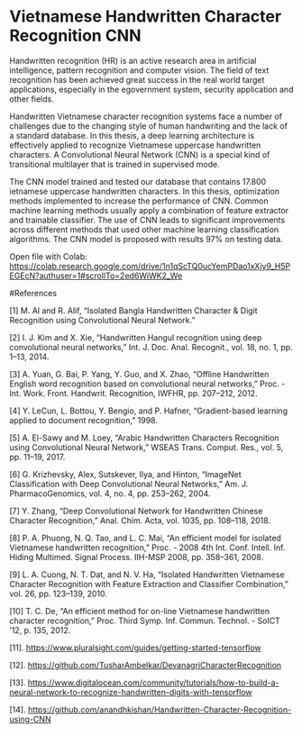# Vietnamese Handwritten Character Recognition CNN

Handwritten recognition (HR) is an active research area in artificial intelligence, pattern recognition and computer vision. The field of text recognition has been achieved great success in the real world target applications, especially in the egovernment system, security application and other fields.

Handwritten Vietnamese character recognition systems face a number of challenges due to the changing style of human handwriting and the lack of a standard database. In this thesis, a deep learning architecture is effectively applied to recognize Vietnamese uppercase handwritten characters. A Convolutional Neural Network (CNN) is a special kind of transitional multilayer that is trained in supervised mode.

The CNN model trained and tested our database that contains 17.800 ietnamese uppercase handwritten characters. In this thesis, optimization methods implemented to increase the performance of CNN. Common machine learning methods usually apply a combination of feature extractor and trainable classifier. The use of CNN leads to significant improvements across different methods that used other machine learning classification algorithms. The CNN model is proposed with results 97% on testing data.

Open file with Colab: https://colab.research.google.com/drive/1n1qScTQ0ucYemPDao1xXjy9_H5PEGEcN?authuser=1#scrollTo=2ed6WiWK2_We

#References

[1]	M. Al and R. Alif, “Isolated Bangla Handwritten Character & Digit Recognition using Convolutional Neural Network.”

[2]	I. J. Kim and X. Xie, “Handwritten Hangul recognition using deep convolutional neural networks,” Int. J. Doc. Anal. Recognit., vol. 18, no. 1, pp. 1–13, 2014.

[3]	A. Yuan, G. Bai, P. Yang, Y. Guo, and X. Zhao, “Offline Handwritten English word recognition based on convolutional neural networks,” Proc. - Int. Work. Front. Handwrit. Recognition, IWFHR, pp. 207–212, 2012.

[4]	Y. LeCun, L. Bottou, Y. Bengio, and P. Hafner, “Gradient-based learning applied to document recognition,” 1998.

[5]	A. El-Sawy and M. Loey, “Arabic Handwritten Characters Recognition using Convolutional Neural Network,” WSEAS Trans. Comput. Res., vol. 5, pp. 11–19, 2017.

[6]	G. Krizhevsky, Alex, Sutskever, Ilya, and Hinton, “ImageNet Classification with Deep Convolutional Neural Networks,” Am. J. PharmacoGenomics, vol. 4, no. 4, pp. 253–262, 2004.

[7]	Y. Zhang, “Deep Convolutional Network for Handwritten Chinese Character Recognition,” Anal. Chim. Acta, vol. 1035, pp. 108–118, 2018.

[8]	P. A. Phuong, N. Q. Tao, and L. C. Mai, “An efficient model for isolated Vietnamese handwritten recognition,” Proc. - 2008 4th Int. Conf. Intell. Inf. Hiding Multimed. Signal Process. IIH-MSP 2008, pp. 358–361, 2008.

[9]	L. A. Cuong, N. T. Dat, and N. V. Ha, “Isolated Handwritten Vietnamese Character Recognition with Feature Extraction and Classifier Combination,” vol. 26, pp. 123–139, 2010.

[10]	T. C. De, “An efficient method for on-line Vietnamese handwritten character recognition,” Proc. Third Symp. Inf. Commun. Technol. - SoICT ’12, p. 135, 2012.

[11]. https://www.pluralsight.com/guides/getting-started-tensorflow

[12]. https://github.com/TusharAmbelkar/DevanagriCharacterRecognition

[13]. https://www.digitalocean.com/community/tutorials/how-to-build-a-neural-network-to-recognize-handwritten-digits-with-tensorflow

[14]. https://github.com/anandhkishan/Handwritten-Character-Recognition-using-CNN
